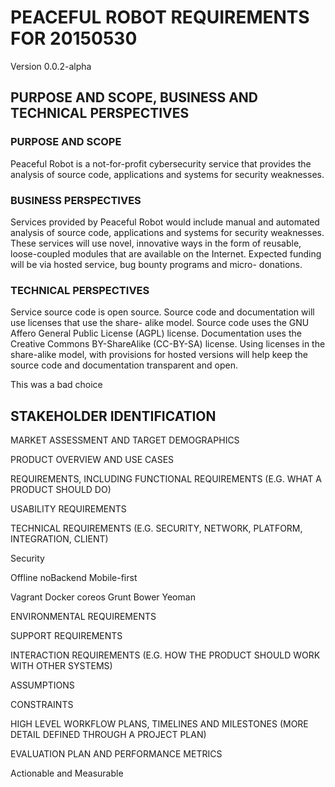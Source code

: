 PEACEFUL ROBOT REQUIREMENTS FOR 20150530
==
Version 0.0.2-alpha


PURPOSE AND SCOPE, BUSINESS AND TECHNICAL PERSPECTIVES
--

### PURPOSE AND SCOPE

Peaceful Robot is a not-for-profit cybersecurity
service that provides the analysis of source code,
applications and systems for security weaknesses.

### BUSINESS PERSPECTIVES

Services provided by Peaceful Robot would include
manual and automated analysis of source code,
applications and systems for security weaknesses.
These services will use novel, innovative ways in the
form of reusable, loose-coupled modules that are
available on the Internet. Expected funding will be
via hosted service, bug bounty programs and micro-
donations.

### TECHNICAL PERSPECTIVES

Service source code is open source. Source code and
documentation will use licenses that use the share-
alike model. Source code uses the GNU Affero General
Public License (AGPL) license. Documentation uses the
Creative Commons BY-ShareAlike (CC-BY-SA) license.
Using licenses in the share-alike model, with
provisions for hosted versions will help keep the
source code and documentation transparent and open.

This was a bad choice


STAKEHOLDER IDENTIFICATION
-------------------------


MARKET ASSESSMENT AND TARGET DEMOGRAPHICS


PRODUCT OVERVIEW AND USE CASES


REQUIREMENTS, INCLUDING
FUNCTIONAL REQUIREMENTS (E.G. WHAT A PRODUCT
SHOULD DO)


USABILITY REQUIREMENTS


TECHNICAL REQUIREMENTS (E.G. SECURITY, NETWORK,
PLATFORM, INTEGRATION, CLIENT)

Security

Offline
noBackend
Mobile-first

Vagrant
Docker
coreos
Grunt
Bower
Yeoman


ENVIRONMENTAL REQUIREMENTS


SUPPORT REQUIREMENTS


INTERACTION REQUIREMENTS (E.G. HOW THE PRODUCT
SHOULD WORK WITH OTHER SYSTEMS)


ASSUMPTIONS


CONSTRAINTS


HIGH LEVEL WORKFLOW PLANS, TIMELINES AND MILESTONES
(MORE DETAIL DEFINED THROUGH A PROJECT PLAN)


EVALUATION PLAN AND PERFORMANCE METRICS

Actionable and Measurable
